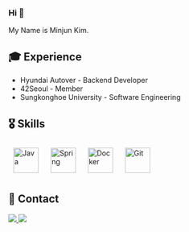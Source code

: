 ### Hi 👋
My Name is Minjun Kim.

## :mortar_board: Experience
- Hyundai Autover - Backend Developer
- 42Seoul - Member
- Sungkonghoe University - Software Engineering

## :medal_military: Skills
<div align="left">
<img style="margin: 10px" src="https://profilinator.rishav.dev/skills-assets/java-original-wordmark.svg" alt="Java" height="50" />
<img style="margin: 10px" src="https://profilinator.rishav.dev/skills-assets/springio-icon.svg" alt="Spring" height="50" />
<img style="margin: 10px" src="https://profilinator.rishav.dev/skills-assets/docker-original-wordmark.svg" alt="Docker" height="50" />
<img style="margin: 10px" src="https://profilinator.rishav.dev/skills-assets/git-scm-icon.svg" alt="Git" height="50" />  
</div>

## :postbox: Contact
<div>
<a href="mailto:minjune8506@gmail.com" target="_blank">
  <img src="https://img.shields.io/badge/Gmail-d14836?style=flat&logo=Gmail&logoColor=white&link=minjune8506@gmail.com" />
</a>
<a href="https://www.linkedin.com/in/minjune" target="_blank">
  <img src="https://img.shields.io/badge/linkedin-%231E77B5.svg?&style=flat&logo=linkedin&logoColor=white alt=linkedin" />
</a>
</div>
